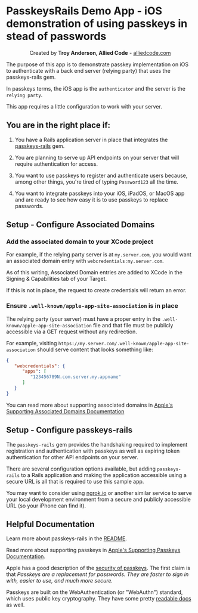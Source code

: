 #  PasskeysRails Demo App - iOS demonstration of using passkeys in stead of passwords

<p align="center" >
Created by <b>Troy Anderson, Allied Code</b> - <a href="https://alliedcode.com">alliedcode.com</a>
</p>

The purpose of this app is to demonstrate passkey implementation on iOS to authenticate with a back end server (relying party) that uses the passkeys-rails gem.

In passkeys terms, the iOS app is the `authenticator` and the server is the `relying party`.

This app requires a little configuration to work with your server.

## You are in the right place if:

1. You have a Rails application server in place that integrates the [passkeys-rails](https://github.com/alliedcode/passkeys-rails) gem.

2. You are planning to serve up API endpoints on your server that will require authentication for access.

3. You want to use passkeys to register and authenticate users because, among other things, you're tired of typing `Password123` all the time.

4. You want to integrate passkeys into your iOS, iPadOS, or MacOS app and are ready to see how easy it is to use passkeys to replace passwords.
 
## Setup - Configure Associated Domains


### Add the associated domain to your XCode project

For example, if the relying party server is at `my.server.com`, you would want an associated domain entry with `webcredentials:my.server.com`.

As of this writing, Associated Domain entries are added to XCode in the Signing & Capabilities tab of your Target.

If this is not in place, the request to create credentials will return an error.

### Ensure `.well-known/apple-app-site-association` is in place
The relying party (your server) must have a proper entry in the `.well-known/apple-app-site-association` file and that file must be publicly accessible via a GET request without any redirection.

For example, visiting `https://my.server.com/.well-known/apple-app-site-association` should serve content that looks something like:

```JSON 
{
   "webcredentials": {
      "apps": [
         "123456789N.com.server.my.appname"
      ]
   }
}
```

You can read more about supporting associated domains in [Apple's Supporting Associated Domains Documentation](https://developer.apple.com/documentation/xcode/supporting-associated-domains)

## Setup - Configure passkeys-rails

The `passkeys-rails` gem provides the handshaking required to implement registration and authentication with passkeys as well as expiring token authentication for other API endpoints on your server.

There are several configuration options available, but adding `passkeys-rails` to a Rails application and making the application accessible using a secure URL is all that is required to use this sample app.

You may want to consider using [ngrok.io](https://ngrok.io) or another similar service to serve your local development environment from a secure and publicly accessible URL (so your iPhone can find it).

## Helpful Documentation  

Learn more about passkeys-rails in the [README](https://github.com/alliedcode/passkeys-rails#readme).

Read more about supporting passkeys in [Apple's Supporting Passkeys Documentation](https://developer.apple.com/documentation/authenticationservices/public-private_key_authentication/supporting_passkeys/).

Apple has a good description of the [security of passkeys](https://support.apple.com/en-us/HT213305).  The first claim is that *Passkeys are a replacement for passwords. They are faster to sign in with, easier to use, and much more secure.*

Passkeys are built on the WebAuthentication (or "WebAuthn") standard, which uses public key cryptography.  They have some pretty [readable docs](https://webauthn.guide/) as well.
